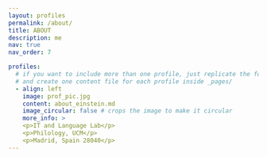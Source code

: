 ```yaml
---
layout: profiles
permalink: /about/
title: ABOUT
description: me
nav: true
nav_order: 7

profiles:
  # if you want to include more than one profile, just replicate the following block
  # and create one content file for each profile inside _pages/
  - align: left
    image: prof_pic.jpg
    content: about_einstein.md
    image_circular: false # crops the image to make it circular
    more_info: >
    <p>IT and Language Lab</p>
    <p>Philology, UCM</p>
    <p>Madrid, Spain 28040</p>
---
```

